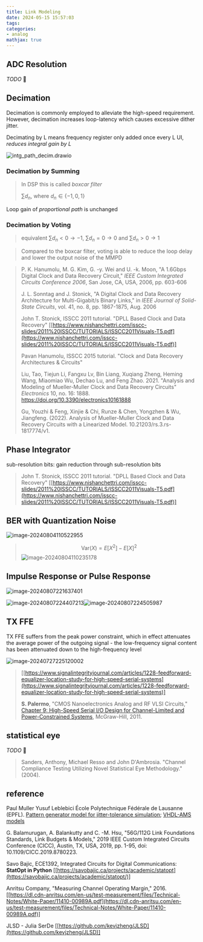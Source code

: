 ```yaml
---
title: Link Modeling
date: 2024-05-15 15:57:03
tags:
categories:
- analog
mathjax: true
---
```




## ADC Resolution

*TODO* &#128197;



## Decimation


Decimation is commonly employed to alleviate the high-speed requirement. However, decimation increases loop-latency which causes excessive dither jitter.

Decimating by L means frequency register only added once every L UI, *reduces integral gain by L*

![intg_path_decim.drawio](linkModeling/intg_path_decim.drawio.svg)


### Decimation by Summing

> In DSP this is called *boxcar filter*
>
> $\sum d_n$, where $d_n \in \{-1, 0, 1\}$


Loop gain of *proportional path* is unchanged

### Decimation by Voting
> equivalent $\sum d_n \lt 0 \to -1$, $\sum d_n = 0 \to 0$ and $\sum d_n\gt 0 \to 1$

> Compared to the boxcar filter, voting is able to reduce the loop delay and lower the output noise of the MMPD





> P. K. Hanumolu, M. G. Kim, G. -y. Wei and U. -k. Moon, "A 1.6Gbps Digital Clock and Data Recovery Circuit," *IEEE Custom Integrated Circuits Conference 2006*, San Jose, CA, USA, 2006, pp. 603-606
>
> J. L. Sonntag and J. Stonick, "A Digital Clock and Data Recovery Architecture for Multi-Gigabit/s Binary Links," in *IEEE Journal of Solid-State Circuits*, vol. 41, no. 8, pp. 1867-1875, Aug. 2006
>
> John T. Stonick, ISSCC 2011 tutorial. "DPLL Based Clock and Data Recovery" [[https://www.nishanchettri.com/isscc-slides/2011%20ISSCC/TUTORIALS/ISSCC2011Visuals-T5.pdf](https://www.nishanchettri.com/isscc-slides/2011%20ISSCC/TUTORIALS/ISSCC2011Visuals-T5.pdf)]
>
> Pavan Hanumolu, ISSCC 2015 tutorial. "Clock and Data Recovery Architectures & Circuits" 
>
> Liu, Tao, Tiejun Li, Fangxu Lv, Bin Liang, Xuqiang Zheng, Heming Wang, Miaomiao Wu, Dechao Lu, and Feng Zhao. 2021. "Analysis and Modeling of Mueller-Muller Clock and Data Recovery Circuits" *Electronics* 10, no. 16: 1888. https://doi.org/10.3390/electronics10161888
>
> Gu, Youzhi & Feng, Xinjie & Chi, Runze & Chen, Yongzhen & Wu, Jiangfeng. (2022). Analysis of Mueller-Muller Clock and Data Recovery Circuits with a Linearized Model. 10.21203/rs.3.rs-1817774/v1. 



## Phase Integrator

sub-resolution bits: gain reduction through sub-resolution bits

> John T. Stonick, ISSCC 2011 tutorial. "DPLL Based Clock and Data Recovery" [[https://www.nishanchettri.com/isscc-slides/2011%20ISSCC/TUTORIALS/ISSCC2011Visuals-T5.pdf](https://www.nishanchettri.com/isscc-slides/2011%20ISSCC/TUTORIALS/ISSCC2011Visuals-T5.pdf)]

## BER with Quantization Noise

![image-20240804110522955](linkModeling/image-20240804110522955.png)




> $$
> \text{Var}(X) = E[X^2] - E[X]^2
> $$
> ![image-20240804110235178](linkModeling/image-20240804110235178.png)



## Impulse Response or Pulse Response

![image-20240807221637401](linkModeling/image-20240807221637401.png)

![image-20240807224407213](linkModeling/image-20240807224407213.png)![image-20240807224505987](linkModeling/image-20240807224505987.png)




##  TX FFE

TX FFE suffers from the peak power constraint, which in effect attenuates the average power of the outgoing signal -  the low-frequency signal content has been attenuated down to the high-frequency level

![image-20240727225120002](linkModeling/image-20240727225120002.png)

> [[https://www.signalintegrityjournal.com/articles/1228-feedforward-equalizer-location-study-for-high-speed-serial-systems](https://www.signalintegrityjournal.com/articles/1228-feedforward-equalizer-location-study-for-high-speed-serial-systems)]
>
> **S. Palermo**, "CMOS Nanoelectronics Analog and RF VLSI Circuits," [Chapter 9: High-Speed Serial I/O Design for Channel-Limited and Power-Constrained Systems](https://people.engr.tamu.edu/spalermo/docs/serial_links_chapter_palermo_2011.pdf), McGraw-Hill, 2011.



## statistical eye

*TODO* &#128197;



> Sanders, Anthony, Michael Resso and John D'Ambrosia. "Channel Compliance Testing Utilizing Novel Statistical Eye Methodology." (2004).




## reference

Paul Muller Yusuf Leblebici École Polytechnique Fédérale de Lausanne (EPFL). [Pattern generator model for jitter-tolerance simulation](https://designers-guide.org/modeling/JTOL_rev1.0.pdf); [VHDL-AMS models](https://designers-guide.org/modeling/fc_jtol_src_ns.vhd)

G. Balamurugan, A. Balankutty and C. -M. Hsu, "56G/112G Link Foundations Standards, Link Budgets & Models," 2019 IEEE Custom Integrated Circuits Conference (CICC), Austin, TX, USA, 2019, pp. 1-95, doi: 10.1109/CICC.2019.8780223.

Savo Bajic, ECE1392, Integrated Circuits for Digital Communications: **StatOpt in Python** [[https://savobajic.ca/projects/academic/statopt](https://savobajic.ca/projects/academic/statopt/)]

Anritsu Company, "Measuring Channel Operating Margin," 2016. [[https://dl.cdn-anritsu.com/en-us/test-measurement/files/Technical-Notes/White-Paper/11410-00989A.pdf](https://dl.cdn-anritsu.com/en-us/test-measurement/files/Technical-Notes/White-Paper/11410-00989A.pdf)]

JLSD - Julia SerDe [[https://github.com/kevjzheng/JLSD](https://github.com/kevjzheng/JLSD)]

